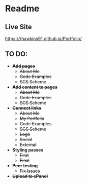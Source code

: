 # Readme

## Live Site

https://rhawkins91.github.io/Portfolio/

## TO DO:

- ~~**Add pages**~~
	- ~~About Me~~
	- ~~Code Examples~~
	- ~~SCS Scheme~~
- ~~**Add content to pages**~~
	- ~~About Me~~
	- ~~Code Examples~~
	- ~~SCS Scheme~~
- ~~**Connect links**~~
	- ~~About Me~~
 	- ~~My Portfolio~~ 
	- ~~Code Examples~~
	- ~~SCS Scheme~~
	- ~~Logo~~
	- ~~Social~~
	- ~~External~~
- **Styling passes**
	- ~~First~~
	- ~~Final~~
- ~~**Peer testing**~~
	- ~~Fix Issues~~
- ~~**Upload to cPanel**~~
